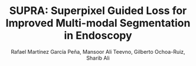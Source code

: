 ---
paperId: 17
author: Rafael Martínez García Peña, Mansoor Ali Teevno, Gilberto Ochoa-Ruiz, Sharib Ali
publicationauthor: Ochoa-Ruiz, G. et al.
title: "SUPRA: Superpixel Guided Loss for Improved Multi-modal Segmentation in Endoscopy"
pdf: Gilberto_OchoaRuiz.pdf
poster: Gilberto_OchoaRuiz.png
alt: --
type: Poster
topic: Medical and Biological Vision, Cell Microscopy
subtopic: Segmentation, Grouping and Shape Analysis
link: https://research.latinxinai.org/papers/cvpr/2023/pdf/Gilberto_OchoaRuiz.pdf
conference: cvpr
year: 2023
tags: cvpr-2023-pp
location: Vancouver, Canada
---